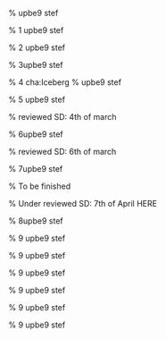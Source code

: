% upbe9 stef
<!inputFile|path=Chapters/Preface/Preface.md!>

<!inputFile|path=Chapters/PharoTour/GettingStarted.md!>

<!inputFile|path=Chapters/PharoTour/PharoTour.md!>

<!inputFile|path=Chapters/PharoTour/Finding.md!>
% 1 upbe9 stef

<!inputFile|path=Chapters/Counter/Exo-Counter.md
!>
% 2 upbe9 stef

<!inputFile|path=Chapters/FirstApplication/FirstApplication.md
!>
% 3upbe9 stef

<!inputFile|path=Chapters/IcebergIntro/StartedWithIceberg.md
!>
% 4 cha:Iceberg
% upbe9 stef

<!inputFile|path=Chapters/SyntaxNutshell/SyntaxNutshell.md
!>
% 5 upbe9 stef

% reviewed SD: 4th of march
<!inputFile|path=Chapters/UnderstandingMessage/UnderstandingMessage.md
!>
% 6upbe9 stef

% reviewed SD: 6th of march
<!inputFile|path=Chapters/PharoObjectModel/PharoObjectModel.md
!>
% 7upbe9 stef

% To be finished
<!inputFile|path=Chapters/PharoObjectModel/Traits.md
!>

% Under reviewed SD: 7th of April HERE
<!inputFile|path=Chapters/SUnit/SUnit.md
!>
% 8upbe9 stef

<!inputFile|path=Chapters/BasicClasses/BasicClasses.md
!>
% 9 upbe9 stef

<!inputFile|path=Chapters/Collections/Collections.md
!>
% 9 upbe9 stef

<!inputFile|path=Chapters/Streams/Streams.md
!>
% 9 upbe9 stef

<!inputFile|path=Chapters/Morphic/Morphic.md
!>
% 9 upbe9 stef

<!inputFile|path=Chapters/Metaclasses/Metaclasses.md
!>
% 9 upbe9 stef

<!inputFile|path=Chapters/Reflection/Reflection.md
!>
% 9 upbe9 stef